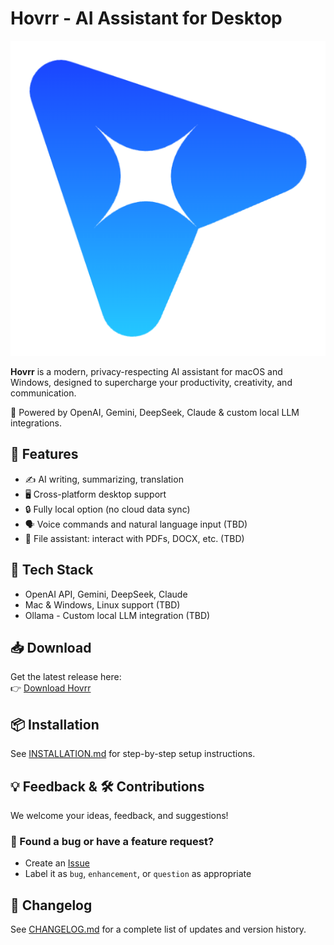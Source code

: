 # Hovrr - AI Assistant for Desktop

![Hovrr Logo](https://github.com/spartan-stratos/hovrr-ai/blob/main/assets/logo.png)

**Hovrr** is a modern, privacy-respecting AI assistant for macOS and Windows, designed to supercharge your productivity, creativity, and communication.

🚀 Powered by OpenAI, Gemini, DeepSeek, Claude & custom local LLM integrations.

## 🧠 Features

- ✍️ AI writing, summarizing, translation
- 🖥️ Cross-platform desktop support
- 🔒 Fully local option (no cloud data sync)
- 🗣️ Voice commands and natural language input (TBD)
- 📁 File assistant: interact with PDFs, DOCX, etc. (TBD)

## 🧩 Tech Stack

- OpenAI API, Gemini, DeepSeek, Claude
- Mac & Windows, Linux support (TBD)
- Ollama - Custom local LLM integration (TBD)

## 📥 Download

Get the latest release here:  
👉 [Download Hovrr](https://github.com/spartan-stratos/hovrr-ai/releases)

## 📦 Installation

See [INSTALLATION.md](./INSTALLATION.md) for step-by-step setup instructions.

## 💡 Feedback & 🛠 Contributions

We welcome your ideas, feedback, and suggestions!

### 📮 Found a bug or have a feature request?

- Create an [Issue](https://github.com/spartan-stratos/hovrr-ai/issues)
- Label it as `bug`, `enhancement`, or `question` as appropriate

## 📃 Changelog

See [CHANGELOG.md](./CHANGELOG.md) for a complete list of updates and version history.
